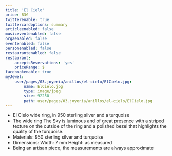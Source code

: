 ```yaml
---
title: 'El Cielo'
price: 83€
twitterenable: true
twittercardoptions: summary
articleenabled: false
musiceventenabled: false
orgaenabled: false
eventenabled: false
personenabled: false
restaurantenabled: false
restaurant:
    acceptsReservations: 'yes'
    priceRange: $
facebookenable: true
myJewel:
    user/pages/03.joyeria/anillos/el-cielo/ElCielo.jpg:
        name: ElCielo.jpg
        type: image/jpeg
        size: 92250
        path: user/pages/03.joyeria/anillos/el-cielo/ElCielo.jpg
---
```


* El Cielo wide ring, in 950 sterling silver and a turquoise
* The wide ring The Sky is luminous and of great presence with a striped texture on the outside of the ring and a polished bezel that highlights the quality of the turquoise.
* Materials: 950 sterling silver and turquoise
* Dimensions: Width: 7 mm Height: as measured
* Being an artisan piece, the measurements are always approximate

